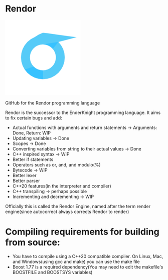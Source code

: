 # Rendor
<img src="RendorLogo.png" width="240" height="240">

GitHub for the Rendor programming language

Rendor is the successor to the EnderKnight programming language. It aims to fix certain bugs and add:
* Actual functions with arguments and return statements -> Arguments: Done, Return: WIP
* Updating variables -> Done
* Scopes -> Done
* Converting variables from string to their actual values -> Done
* C++ inspired syntax -> WIP
* Better if statements
* Operators such as or, and, and modulo(%)
* Bytecode -> WIP
* Better lexer
* Better parser
* C++20 features(in the interpreter and compiler)
* C++ transpiling -> perhaps possible
* Incrementing and decrementing -> WIP

Officially this is called the Rendor Engine, named after the term render engine(since autocorrect always corrects Rendor to render)
# Compiling requirements for building from source:
* You have to compile using a C++20 compatible compiler. On Linux, Mac, and Windows(using gcc and make) you can use the make file 
* Boost 1.77 is a required dependency(You may need to edit the makefile's BOOSTFILE and BOOSTSYS variables)
